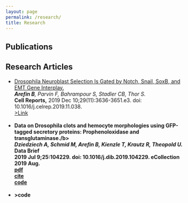 ```yaml
---
layout: page
permalink: /research/
title: Research
---
```


<h2>Publications</h2>
<h2>Research Articles</h2>
<ul>
	<li>
		<a href="https://www.ncbi.nlm.nih.gov/pubmed/31825841">	<div class="color-button">Drosophila Neuroblast Selection Is Gated by Notch, Snail, SoxB, and EMT Gene Interplay.</div></a><i><b>Arefin B</b>, Parvin F, Bahrampour S, Stadler CB, Thor S.</i><br>
		<b>Cell Reports,</b> 2019 Dec 10;29(11):3636-3651.e3. doi: 10.1016/j.celrep.2019.11.038.<br>
<a href="https://www.ncbi.nlm.nih.gov/pubmed/31825841">	<div class="color-button">>Link</div></a>  
  
  </li><br>
	<li>
		<b>Data on Drosophila clots and hemocyte morphologies using GFP-tagged secretory proteins: Prophenoloxidase and transglutaminase./b><br>
		<i>Dziedziech A, Schmid M, Arefin B, Kienzle T, Krautz R, Theopold U.</i><br>
		<b>Data Brief</b><br>  2019 Jul 9;25:104229. doi: 10.1016/j.dib.2019.104229. eCollection 2019 Aug.<br>
		<a href="Paper1.pdf"><div class="color-button">pdf</div></a><a href=""><div class="color-button">cite</div></a><a href=""><div class="color-button">code</div></a>
	
  </li><br>
	<li>
	>code</div></a>
